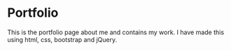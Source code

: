 # Portfolio

This is the portfolio page about me and contains my work. I have made this using html, css, bootstrap and jQuery.
